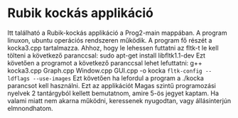 # Rubik kockás applikáció
Itt található a Rubik-kockás applikáció a Prog2-main mappában. A program linuxon, ubuntu operációs rendszeren működik.
A program fő részét a kocka3.cpp tartalmazza.
Ahhoz, hogy le lehessen futtatni az fltk-t le kell tölteni a következő paranccsal: sudo apt-get install libfltk1.1-dev
Ezt követően a programot a következő paranccsal lehet lefuttatni: g++ kocka3.cpp Graph.cpp Window.cpp GUI.cpp -o kocka `fltk-config --ldflags --use-images`
Ezt követően ha lefordul a program a ./kocka parancsot kell használni.
Ezt az applikációt Magas szintű programozási nyelvek 2 tantárgyból kellett bemutatnom, amire 5-ös jegyet kaptam.
Ha valami miatt nem akarna működni, keressenek nyugodtan, vagy állásinterjún elmnondhatom.
